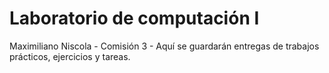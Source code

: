 # Laboratorio de computación I
Maximiliano Niscola - Comisión 3 - 
Aquí se guardarán entregas de trabajos prácticos, ejercicios y tareas. 
